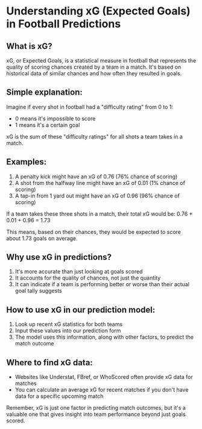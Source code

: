 # Understanding xG (Expected Goals) in Football Predictions

## What is xG?

xG, or Expected Goals, is a statistical measure in football that represents the quality of scoring chances created by a team in a match. It's based on historical data of similar chances and how often they resulted in goals.

## Simple explanation:

Imagine if every shot in football had a "difficulty rating" from 0 to 1:

- 0 means it's impossible to score
- 1 means it's a certain goal

xG is the sum of these "difficulty ratings" for all shots a team takes in a match.

## Examples:

1. A penalty kick might have an xG of 0.76 (76% chance of scoring)
2. A shot from the halfway line might have an xG of 0.01 (1% chance of scoring)
3. A tap-in from 1 yard out might have an xG of 0.96 (96% chance of scoring)

If a team takes these three shots in a match, their total xG would be:
0.76 + 0.01 + 0.96 = 1.73

This means, based on their chances, they would be expected to score about 1.73 goals on average.

## Why use xG in predictions?

1. It's more accurate than just looking at goals scored
2. It accounts for the quality of chances, not just the quantity
3. It can indicate if a team is performing better or worse than their actual goal tally suggests

## How to use xG in our prediction model:

1. Look up recent xG statistics for both teams
2. Input these values into our prediction form
3. The model uses this information, along with other factors, to predict the match outcome

## Where to find xG data:

- Websites like Understat, FBref, or WhoScored often provide xG data for matches
- You can calculate an average xG for recent matches if you don't have data for a specific upcoming match

Remember, xG is just one factor in predicting match outcomes, but it's a valuable one that gives insight into team performance beyond just goals scored.
